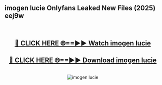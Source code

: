 <h2>imogen lucie Onlyfans Leaked New Files (2025) eej9w</h2>
<br>
<div align="center">
<h2><a href="https://mediafiles.top/imogen_lucie&ref=git" rel="nofollow">🔴 CLICK HERE 🌐==►► Watch imogen lucie</a></h2>
<h2><a href="https://mediafiles.top/imogen_lucie&ref=git" rel="nofollow">🔴 CLICK HERE 🌐==►► Download imogen lucie</a></h2>
<br>
<a href="https://mediafiles.top/imogen_lucie&ref=git" rel="nofollow" data-target="animated-image.originalLink"><img src="https://i.ibb.co.com/xMMVF88/686577567.gif" alt="imogen lucie" style="max-width: 100%; display: inline-block;" data-target="animated-image.originalImage"></a>
</div>
<br>
<br>